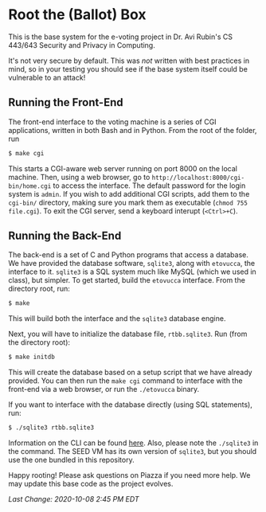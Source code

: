 # Root the (Ballot) Box

This is the base system for the e-voting project in Dr. Avi Rubin's CS
443/643 Security and Privacy in Computing.

It's not very secure by default. This was _not_ written with best practices
in mind, so in your testing you should see if the base system itself could be
vulnerable to an attack!

## Running the Front-End

The front-end interface to the voting machine is a series of CGI
applications, written in both Bash and in Python. From the root of the
folder, run

```sh
$ make cgi
```

This starts a CGI-aware web server running on port 8000 on the local machine.
Then, using a web browser, go to `http://localhost:8000/cgi-bin/home.cgi` to
access the interface. The default password for the login system is `admin`.
If you wish to add additional CGI scripts, add them to the `cgi-bin/`
directory, making sure you mark them as executable (`chmod 755 file.cgi`). To
exit the CGI server, send a keyboard interupt (`<Ctrl>+C`).

## Running the Back-End

The back-end is a set of C and Python programs that access a database. We
have provided the database software, `sqlite3`, along with `etovucca`, the
interface to it. `sqlite3` is a SQL system much like MySQL (which we used in
class), but simpler. To get started, build the `etovucca` interface. From the
directory root, run:

```sh
$ make
```

This will build both the interface and the `sqlite3` database engine.

Next, you will have to initialize the database file, `rtbb.sqlite3`. Run
(from the directory root):

```sh
$ make initdb
```
This will create the database based on a setup script that we have already
provided. You can then run the `make cgi` command to interface with the
front-end via a web browser, or run the `./etovucca` binary.

If you want to interface with the database directly (using SQL statements),
run:

```sh
$ ./sqlite3 rtbb.sqlite3
```

Information on the CLI can be found [here](https://sqlite.org/cli.html).
Also, please note the `./sqlite3` in the command. The SEED VM has its own
version of `sqlite3`, but you should use the one bundled in this repository.

Happy rooting! Please ask questions on Piazza if you need more help. We may
update this base code as the project evolves.

_Last Change: 2020-10-08 2:45 PM EDT_
